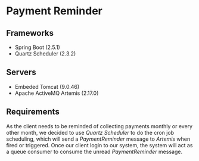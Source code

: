 # Payment Reminder
## Frameworks
* Spring Boot (2.5.1)
* Quartz Scheduler (2.3.2)
## Servers
* Embeded Tomcat (9.0.46)
* Apache ActiveMQ Artemis (2.17.0)
## Requirements
As the client needs to be reminded of collecting payments monthly or every other month, we decided to use _Quartz Scheduler_ to do the cron job scheduling, which will send a _PaymentReminder_ message to _Artemis_ when fired or triggered. 
Once our client login to our system, the system will act as a queue consumer to consume the unread _PaymentReminder_ message.